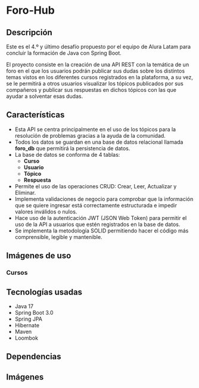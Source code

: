 # Foro-Hub

## Descripción

Este es el 4.º y último desafío propuesto por el equipo de Alura Latam para concluir la formación de Java con Spring Boot.

El proyecto consiste en la creación de una API REST con la temática de un foro en el que los usuarios podrán publicar 
sus dudas sobre los distintos temas vistos en los diferentes cursos registrados en la plataforma, a su vez, se le permitirá
a otros usuarios visualizar los tópicos publicados por sus compañeros y publicar sus respuestas en dichos tópicos con las que
ayudar a solventar esas dudas.

## Características
- Esta API se centra principalmente en el uso de los tópicos para la resolución de problemas gracias a la ayuda de la comunidad.
- Todos los datos se guardan en una base de datos relacional llamada **foro_db** que permitirá la persistencia de datos.
- La base de datos se conforma de 4 tablas: 
    - **Curso**
    - **Usuario**
    - **Tópico**
    - **Respuesta**
- Permite el uso de las operaciones CRUD: Crear, Leer, Actualizar y Eliminar.
- Implementa validaciones de negocio para comprobar que la información que se quiere ingresar está correctamente estructurada
e impedir valores inválidos o nulos.
- Hace uso de la autenticación JWT (JSON Web Token) para permitir el uso de la API a usuarios que estén registrados en la base
de datos.
- Se implementa la metodología SOLID permitiendo hacer el código más comprensible, legible y mantenible.

## Imágenes de uso

### Cursos


## Tecnologías usadas
- Java 17
- Spring Boot 3.0
- Spring JPA
- Hibernate
- Maven
- Loombok

## Dependencias

## Imágenes 

